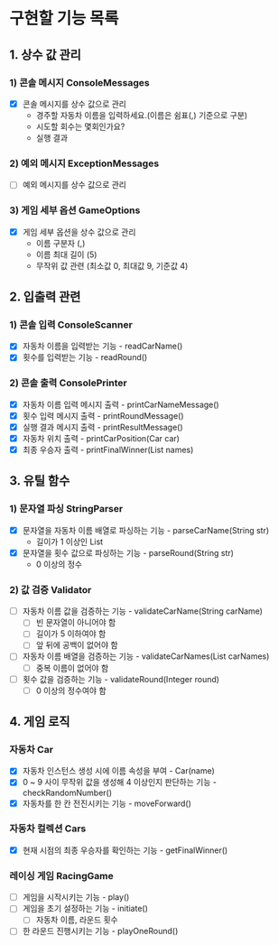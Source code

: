 # 구현할 기능 목록

## 1. 상수 값 관리
### 1) 콘솔 메시지 ConsoleMessages
- [x] 콘솔 메시지를 상수 값으로 관리
  - 경주할 자동차 이름을 입력하세요.(이름은 쉼표(,) 기준으로 구분)
  - 시도할 회수는 몇회인가요?
  - 실행 결과

### 2) 예외 메시지 ExceptionMessages
- [ ] 예외 메시지를 상수 값으로 관리

### 3) 게임 세부 옵션 GameOptions
- [x] 게임 세부 옵션을 상수 값으로 관리
  - 이름 구분자 (,)
  - 이름 최대 길이 (5)
  - 무작위 값 관련 (최소값 0, 최대값 9, 기준값 4)

## 2. 입출력 관련
### 1) 콘솔 입력 ConsoleScanner
- [x] 자동차 이름을 입력받는 기능 - readCarName()
- [x] 횟수를 입력받는 기능 - readRound()

### 2) 콘솔 출력 ConsolePrinter
- [x] 자동차 이름 입력 메시지 출력 - printCarNameMessage()
- [x] 횟수 입력 메시지 출력 - printRoundMessage()
- [x] 실행 결과 메시지 출력 - printResultMessage()
- [x] 자동차 위치 출력 - printCarPosition(Car car)
- [x] 최종 우승자 출력 - printFinalWinner(List<String> names)

## 3. 유틸 함수
### 1) 문자열 파싱 StringParser
- [x] 문자열을 자동차 이름 배열로 파싱하는 기능 - parseCarName(String str)
  - 길이가 1 이상인 List<String>
- [x] 문자열을 횟수 값으로 파싱하는 기능 - parseRound(String str)
  - 0 이상의 정수

### 2) 값 검증 Validator
- [ ] 자동차 이름 값을 검증하는 기능 - validateCarName(String carName)
  - [ ] 빈 문자열이 아니어야 함
  - [ ] 길이가 5 이하여야 함
  - [ ] 앞 뒤에 공백이 없어야 함
- [ ] 자동차 이름 배열을 검증하는 기능 - validateCarNames(List<String> carNames)
  - [ ] 중복 이름이 없어야 함
- [ ] 횟수 값을 검증하는 기능 - validateRound(Integer round)
  - [ ] 0 이상의 정수여야 함

## 4. 게임 로직
### 자동차 Car
- [x] 자동차 인스턴스 생성 시에 이름 속성을 부여 - Car(name)
- [x] 0 ~ 9 사이 무작위 값을 생성해 4 이상인지 판단하는 기능 - checkRandomNumber()
- [x] 자동차를 한 칸 전진시키는 기능 - moveForward()

### 자동차 컬렉션 Cars
- [x] 현재 시점의 최종 우승자를 확인하는 기능 - getFinalWinner()

### 레이싱 게임 RacingGame
- [ ] 게임을 시작시키는 기능 - play()
- [ ] 게임을 초기 설정하는 기능 - initiate()
  - [ ] 자동차 이름, 라운드 횟수
- [ ] 한 라운드 진행시키는 기능 - playOneRound()
